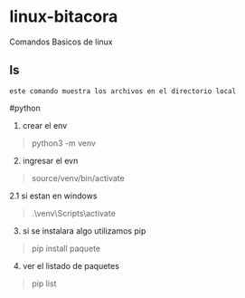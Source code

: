 # linux-bitacora
Comandos Basicos de linux

## ls
    este comando muestra los archivos en el directorio local

#python

1. crear el env
> python3 -m venv


2. ingresar el evn
> source/venv/bin/activate

2.1 si estan en windows
>  .\venv\Scripts\activate

3. si se instalara algo utilizamos pip
> pip install paquete

4. ver el listado de paquetes 
> pip list

